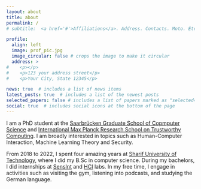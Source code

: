 ```yaml
---
layout: about
title: about
permalink: /
# subtitle:  <a href='#'>Affiliations</a>. Address. Contacts. Moto. Etc.

profile:
  align: left
  image: prof_pic.jpg
  image_circular: false # crops the image to make it circular
  address: >
#    <p></p>
#    <p>123 your address street</p>
#    <p>Your City, State 12345</p>

news: true  # includes a list of news items
latest_posts: true  # includes a list of the newest posts
selected_papers: false # includes a list of papers marked as "selected={true}"
social: true  # includes social icons at the bottom of the page
---
```


I am a PhD student at the [Saarbrücken Graduate School of Copmputer Science](https://www.graduateschool-computerscience.de/) and [International Max Planck Research School on Trustworthy Computing](https://www.imprs-trust.mpg.de/). I am broadly interested in topics such as Human-Computer Interaction, Machine Learning Theory and Security.

From 2018 to 2022, I spent four amazing years at [Sharif University of Technology](https://en.sharif.edu/), where I did my B.Sc in computer science. During my bachelors, I did internships at [SensInt](https://sensinttest.github.io/) and [HCI](https://hci.cs.uni-saarland.de/) labs.
In my free time, I engage in activities such as visiting the gym, listening into podcasts, and studying the German language. 

[//]: # (Put your address / P.O. box / other info right below your picture. You can also disable any of these elements by editing `profile` property of the YAML header of your `_pages/about.md`. Edit `_bibliography/papers.bib` and Jekyll will render your [publications page]&#40;/al-folio/publications/&#41; automatically.)

[//]: # (Link to your social media connections, too. This theme is set up to use [Font Awesome icons]&#40;http://fortawesome.github.io/Font-Awesome/&#41; and [Academicons]&#40;https://jpswalsh.github.io/academicons/&#41;, like the ones below. Add your Facebook, Twitter, LinkedIn, Google Scholar, or just disable all of them.)
